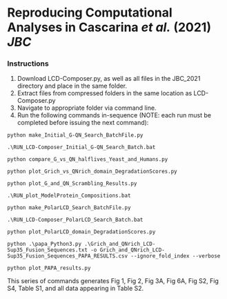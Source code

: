 # Reproducing Computational Analyses in Cascarina *et al.* (2021) *JBC*

### Instructions
1. Download LCD-Composer.py, as well as all files in the JBC_2021 directory and place in the same folder.
2. Extract files from compressed folders in the same location as LCD-Composer.py
4. Navigate to appropriate folder via command line.
5. Run the following commands in-sequence (NOTE: each run must be completed before issuing the next command):

```
python make_Initial_G-QN_Search_BatchFile.py
```

```
.\RUN_LCD-Composer_Initial_G-QN_Search_Batch.bat
```

```
python compare_G_vs_QN_halflives_Yeast_and_Humans.py
```

```
python plot_Grich_vs_QNrich_domain_DegradationScores.py
```

```
python plot_G_and_QN_Scrambling_Results.py
```

```
.\RUN_plot_ModelProtein_Compositions.bat
```

```
python make_PolarLCD_Search_BatchFile.py
```

```
.\RUN_LCD-Composer_PolarLCD_Search_Batch.bat
```

```
python plot_PolarLCD_domain_DegradationScores.py
```

```
python .\papa_Python3.py .\Grich_and_QNrich_LCD-Sup35_Fusion_Sequences.txt -o Grich_and_QNrich_LCD-Sup35_Fusion_Sequences_PAPA_RESULTS.csv --ignore_fold_index --verbose
```

```
python plot_PAPA_results.py
```

This series of commands generates Fig 1, Fig 2, Fig 3A, Fig 6A, Fig S2, Fig S4, Table S1, and all data appearing in Table S2.
